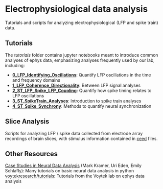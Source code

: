 # Electrophysiological data analysis

Tutorials and scripts for analyzing electrophysiological (LFP and spike train) data. 

## Tutorials

The *tutorials* folder contains jupyter notebooks meant to introduce common analyses of ephys data, emphasizing analyses frequently used by our lab, including:

- **[0_LFP_Identifying_Oscillations](https://github.com/cplab/ephys_analysis/tree/main/tutorials/0_LFP_Identifying_Oscillations.ipynb)**: Quantify LFP oscillations in the time and frequency domains
- **[1_LFP_Coherence_Directionality](https://github.com/cplab/ephys_analysis/tree/main/tutorials/1_LFP_Coherence_Directionality.ipynb)**: Between LFP signal analyses
- **[2_ST_LFP_Spike_LFP_Coupling](https://github.com/cplab/ephys_analysis/tree/main/tutorials/2_ST_LFP_Spike_LFP_Coupling.ipynb)**: Quantify how spike timing relates to LFP oscillations
- **[3_ST_SpikeTrain_Analyses](https://github.com/cplab/ephys_analysis/tree/main/tutorials/3_ST_SpikeTrain_Analyses.ipynb)**: Introduction to spike train analyses
- **[4_ST_Spike_Synchrony](https://github.com/cplab/ephys_analysis/tree/main/tutorials/4_ST_Spike_Synchrony.ipynb)**: Methods to quantify neural synchronization

## Slice Analysis

Scripts for analyzing LFP / spike data collected from electrode array recordings of brain slices, with stimulus information contained in [ceed](https://github.com/matham/ceed) files.

## Other Resources

[Case Studies in Neural Data Analysis](https://mark-kramer.github.io/Case-Studies-Python/intro.html) (Mark Kramer, Uri Eden, Emily Schlafly): Many tutorials on basic neural data analysis in python
[voytekresearch/tutorials](https://github.com/voytekresearch/Tutorials/tree/dev): Tutorials from the Voytek lab on ephys data analysis
